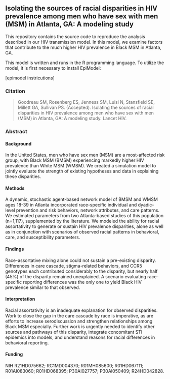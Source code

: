 ## Isolating the sources of racial disparities in HIV prevalence among men who have sex with men (MSM) in Atlanta, GA: A modeling study

This repository contains the source code to reproduce the analysis described in our HIV transmission model.  In this model, we examine factors that contribute to the much higher HIV prevalence in Black MSM in Atlanta, GA.  

This model is written and runs in the R programming language.  To utilize the model, it is first necessary to install EpiModel:

[epimodel instricutions]

### Citation
> Goodreau SM, Rosenberg ES, Jenness SM, Luisi N, Stansfield SE, Millett GA, Sullivan PS. (Accepted). Isolating the sources of racial disparities in HIV prevalence among men who have sex with men (MSM) in Atlanta, GA: A modeling study. Lancet HIV.

### Abstract
#### Background
In the United States, men who have sex men (MSM) are a most-affected risk group, with Black MSM (BMSM) experiencing markedly higher HIV prevalence than White MSM (WMSM). We created a simulation model to jointly evaluate the strength of existing hypotheses and data in explaining these disparities.
#### Methods
A dynamic, stochastic agent-based network model of BMSM and WMSM ages 18-39 in Atlanta incorporated race-specific individual and dyadic- level prevention and risk behaviors, network attributes, and care patterns. We estimated parameters from two Atlanta-based studies of this population (n=1,117), supplemented by the literature. We modeled the ability for racial assortativity to generate or sustain HIV prevalence disparities, alone as well as in conjunction with scenarios of observed racial patterns in behavioral, care, and susceptibility parameters.
#### Findings
Race-assortative mixing alone could not sustain a pre-existing disparity. Differences in care cascade, stigma-related behaviors, and CCR5 genotypes each contributed considerably to the disparity, but nearly half (45%) of the disparity remained unexplained. A scenario evaluating race-specific reporting differences was the only one to yield Black HIV prevalence similar to that observed.
#### Interpretation
Racial assortativity is an inadequate explanation for observed disparities. Work to close the gap in the care cascade by race is imperative, as are efforts to increase serodiscussion and strengthen relationships among Black MSM especially. Further work is urgently needed to identify other sources and pathways of this disparity, integrate concomitant STI epidemics into models, and understand reasons for racial differences in behavioral reporting.

#### Funding
NIH R21HD075662; RC1MD004370; R01MH085600; R01HD067111; R01AI083060; R01HD068395; P30AI027757; P30AI050409; R24HD042828.
